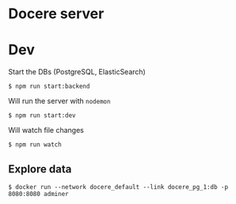 # Docere server

# Dev
Start the DBs (PostgreSQL, ElasticSearch)
```
$ npm run start:backend
```

Will run the server with `nodemon`
```
$ npm run start:dev
```

Will watch file changes
```
$ npm run watch
```

## Explore data
```
$ docker run --network docere_default --link docere_pg_1:db -p 8080:8080 adminer
```
